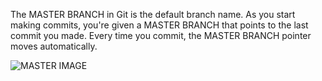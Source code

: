 The MASTER BRANCH in Git is the default branch name. As you start making commits, you're given a MASTER BRANCH that points to the last commit you made. Every time you commit, the MASTER BRANCH pointer moves automatically.

![MASTER IMAGE](https://res.cloudinary.com/practicaldev/image/fetch/s--4wcz_y0b--/c_limit%2Cf_auto%2Cfl_progressive%2Cq_auto%2Cw_880/https://thepracticaldev.s3.amazonaws.com/i/nqo6mgud5dzbmfpxzqkd.png)
